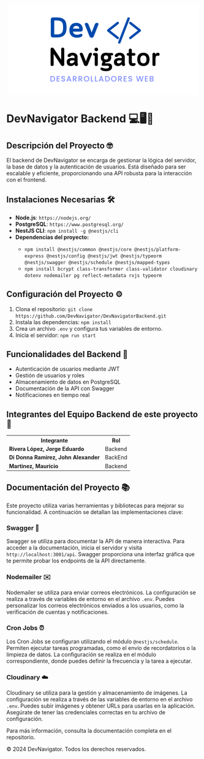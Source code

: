 <!DOCTYPE html>
<html lang="es">
<head>
    <meta charset="UTF-8">
    <meta name="viewport" content="width=device-width, initial-scale=1.0">
    </head>
<body>

<p align="center">
  <img src="DevNavigator_Backend.png" alt="Logo de DevNavigator Backend">
</p>

<h1>DevNavigator Backend 💻🖥️💙</h1>

<h2>Descripción del Proyecto 🤓</h2>
<p>
  El backend de DevNavigator se encarga de gestionar la lógica del servidor, la base de datos y la autenticación de usuarios. Está diseñado para ser escalable y eficiente, proporcionando una API robusta para la interacción con el frontend.
</p>

<h2>Instalaciones Necesarias 🛠️</h2>
<ul>
  <li><strong>Node.js</strong>: <code>https://nodejs.org/</code></li>
  <li><strong>PostgreSQL</strong>: <code>https://www.postgresql.org/</code></li>
  <li><strong>NestJS CLI</strong>: <code>npm install -g @nestjs/cli</code></li>
  <li><strong>Dependencias del proyecto:</strong></li>
  <ul>
    <li><code>npm install @nestjs/common @nestjs/core @nestjs/platform-express @nestjs/config @nestjs/jwt @nestjs/typeorm @nestjs/swagger @nestjs/schedule @nestjs/mapped-types</code></li>
    <li><code>npm install bcrypt class-transformer class-validator cloudinary dotenv nodemailer pg reflect-metadata rxjs typeorm</code></li>
  </ul>
</ul>

<h2>Configuración del Proyecto ⚙️</h2>
<ol>
  <li>Clona el repositorio: <code>git clone https://github.com/DevNavigator/DevNavigatorBackend.git</code></li>
  <li>Instala las dependencias: <code>npm install</code></li>
  <li>Crea un archivo <code>.env</code> y configura tus variables de entorno.</li>
  <li>Inicia el servidor: <code>npm run start</code></li>
</ol>

<h2>Funcionalidades del Backend 👾</h2>
<ul>
  <li>Autenticación de usuarios mediante JWT</li>
  <li>Gestión de usuarios y roles</li>
  <li>Almacenamiento de datos en PostgreSQL</li>
  <li>Documentación de la API con Swagger</li>
  <li>Notificaciones en tiempo real</li>
</ul>

<h2>Integrantes del Equipo Backend de este proyecto 👥</h2>
<table>
  <tr>
    <th>Integrante</th>
    <th>Rol</th>
  </tr>
    <tr>
    <td><strong>Rivera López, Jorge Eduardo</strong></td>
    <td>Backend</td>
  </tr>
  <tr>
    <td><strong>Di Donna Ramirez, John Alexander</strong></td>
    <td>BackEnd</td>
  </tr>
  <tr>
    <td><strong>Martinez, Mauricio</strong></td>
    <td>Backend</td>
  </tr>
</table>

<h2>Documentación del Proyecto 📚</h2>
<p>
  Este proyecto utiliza varias herramientas y bibliotecas para mejorar su funcionalidad. A continuación se detallan las implementaciones clave:
</p>

<h3>Swagger 📄</h3>
<p>
  Swagger se utiliza para documentar la API de manera interactiva. Para acceder a la documentación, inicia el servidor y visita <code>http://localhost:3001/api</code>. Swagger proporciona una interfaz gráfica que te permite probar los endpoints de la API directamente.
</p>

<h3>Nodemailer ✉️</h3>
<p>
  Nodemailer se utiliza para enviar correos electrónicos. La configuración se realiza a través de variables de entorno en el archivo <code>.env</code>. Puedes personalizar los correos electrónicos enviados a los usuarios, como la verificación de cuentas y notificaciones.
</p>

<h3>Cron Jobs ⏰</h3>
<p>
  Los Cron Jobs se configuran utilizando el módulo <code>@nestjs/schedule</code>. Permiten ejecutar tareas programadas, como el envío de recordatorios o la limpieza de datos. La configuración se realiza en el módulo correspondiente, donde puedes definir la frecuencia y la tarea a ejecutar.
</p>

<h3>Cloudinary ☁️</h3>
<p>
  Cloudinary se utiliza para la gestión y almacenamiento de imágenes. La configuración se realiza a través de las variables de entorno en el archivo <code>.env</code>. Puedes subir imágenes y obtener URLs para usarlas en la aplicación. Asegúrate de tener las credenciales correctas en tu archivo de configuración.
</p>

<p>
  Para más información, consulta la documentación completa en el repositorio.
</p>

<div class='footer'>
    <p>&copy; 2024 DevNavigator. Todos los derechos reservados.</p>
</div>

</body>
</html>
